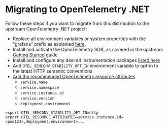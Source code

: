 # Migrating to OpenTelemetry .NET

Follow these steps if you want to migrate from this distribution to the
upstream OpenTelemetry .NET project:

- Replace all environment variables or system properties with the "grafana"
prefix as explained [here](https://grafana.com/docs/grafana-cloud/send-data/otlp/send-data-otlp/#push-directly-from-applications-using-the-opentelemetry-sdks).
- Install and activate the OpenTelemetry SDK,
as covered in the upstream [Getting Started](https://github.com/open-telemetry/opentelemetry-dotnet#getting-started) guide.
- Install and configure any desired instrumentation packages
[listed here](./supported-instrumentations.md)
- Add `OTEL_SEMCONV_STABILITY_OPT_IN` environment variable to opt-in to the
latest HTTP semantic conventions
- [Add the recommended OpenTelemetry resource attributes](https://grafana.com/docs/opentelemetry/instrumentation/configuration/resource-attributes/)
  - `service.name`
  - `service.namespace`
  - `service.instance.id`
  - `service.version`
  - `deployment.environment`

```shell
export OTEL_SEMCONV_STABILITY_OPT_IN=http
export OTEL_RESOURCE_ATTRIBUTES=service.instance.id=<pod123>,deployment.environment=...
```
